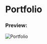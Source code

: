 # Portfolio

### Preview:

![Portfolio](https://github.com/user-attachments/assets/b844e471-4c48-4146-83bf-79be6f405a6e)
